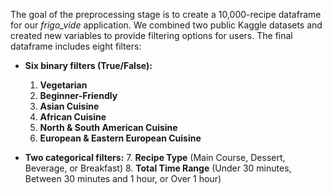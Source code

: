 The goal of the preprocessing stage is to create a 10,000-recipe dataframe for our *frigo_vide* application. We combined two public Kaggle datasets and created new variables to provide filtering options for users. The final dataframe includes eight filters:

*  **Six binary filters (True/False):**
    1.  **Vegetarian**
    2.  **Beginner-Friendly**
    3.  **Asian Cuisine**
    4.  **African Cuisine**
    5.  **North & South American Cuisine**
    6.  **European & Eastern European Cuisine**

*  **Two categorical filters:**
    7.  **Recipe Type** (Main Course, Dessert, Beverage, or Breakfast)
    8.  **Total Time Range** (Under 30 minutes, Between 30 minutes and 1 hour, or Over 1 hour)
